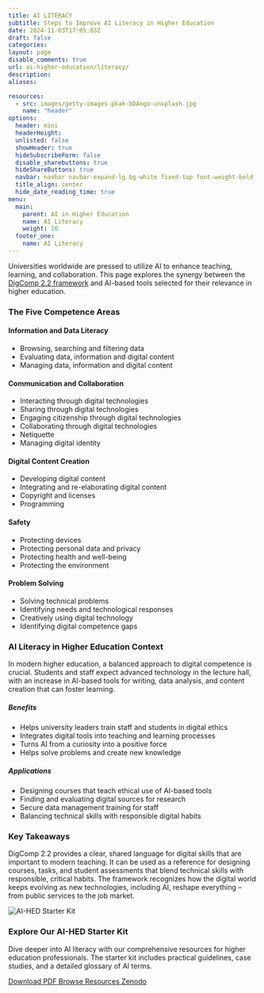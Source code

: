 ```yaml
---
title: AI LITERACY 
subtitle: Steps to Improve AI Literacy in Higher Education
date: 2024-11-03T17:05:03Z
draft: false
categories:
layout: page
disable_comments: true
url: ai-higher-education/literacy/
description:
aliases:

resources:
  - src: images/getty-images-pkak-bDAngo-unsplash.jpg
    name: "header"
options:
  header: mini
  headerHeight:
  unlisted: false
  showHeader: true
  hideSubscribeForm: false
  disable_sharebuttons: true
  hideShareButtons: true
  navbar: navbar navbar-expand-lg bg-white fixed-top font-weight-bold
  title_align: center
  hide_date_reading_time: true
menu:
  main:
    parent: AI in Higher Education
    name: AI Literacy
    weight: 10
  footer_one:
    name: AI Literacy
---
```


<div class="container-fluid py-4">
  <div class="row justify-content-center">
    <div class="col-md-10 col-lg-9 col-xl-8">
      <!-- Introduction Card -->
          <p>Universities worldwide are pressed to utilize AI to enhance teaching, learning, and collaboration. This page explores the synergy between the <a href="https://publications.jrc.ec.europa.eu/repository/handle/JRC128415" class="link-underline-info font-weight-bold text-info">DigComp 2.2 framework</a> and AI-based tools selected for their relevance in higher education.</p>
      <!-- Five Competence Areas with Cards -->
      <h3 class="h4 mb-3">The Five Competence Areas</h3>
    </div>
  </div>
  
  <div class="row justify-content-center g-3 mb-4">
    <!-- Area 1 -->
    <div class="col-md-6 col-lg-4 col-xl">
      <div class="card h-100 border-primary">
        <div class="card-header bg-primary text-white py-2">
          <h4 class="h6 m-2">Information and Data Literacy</h4>
        </div>
        <div class="card-body p-2">
          <ul class="list-group list-group-flush">
            <li class="list-group-item py-1">Browsing, searching and filtering data</li>
            <li class="list-group-item py-1">Evaluating data, information and digital content</li>
            <li class="list-group-item py-1">Managing data, information and digital content</li>
          </ul>
        </div>
      </div>
    </div>
    <!-- Area 2 -->
    <div class="col-md-6 col-lg-4 col-xl">
      <div class="card h-100 border-success">
        <div class="card-header bg-success text-white py-2">
          <h4 class="h6 m-2">Communication and Collaboration</h4>
        </div>
        <div class="card-body p-2">
          <ul class="list-group list-group-flush">
            <li class="list-group-item py-1">Interacting through digital technologies</li>
            <li class="list-group-item py-1">Sharing through digital technologies</li>
            <li class="list-group-item py-1">Engaging citizenship through digital technologies</li>
            <li class="list-group-item py-1">Collaborating through digital technologies</li>
            <li class="list-group-item py-1">Netiquette</li>
            <li class="list-group-item py-1">Managing digital identity</li>
          </ul>
        </div>
      </div>
    </div>
    <!-- Area 3 -->
    <div class="col-md-6 col-lg-4 col-xl">
      <div class="card h-100 border-warning">
        <div class="card-header bg-warning text-dark py-2">
          <h4 class="h6 m-2">Digital Content Creation</h4>
        </div>
        <div class="card-body p-2">
          <ul class="list-group list-group-flush">
            <li class="list-group-item py-1">Developing digital content</li>
            <li class="list-group-item py-1">Integrating and re-elaborating digital content</li>
            <li class="list-group-item py-1">Copyright and licenses</li>
            <li class="list-group-item py-1">Programming</li>
          </ul>
        </div>
      </div>
    </div>
    <!-- Area 4 -->
    <div class="col-md-6 col-lg-4 col-xl">
      <div class="card h-100 border-danger">
        <div class="card-header bg-danger text-white py-2">
          <h4 class="h6 m-2">Safety</h4>
        </div>
        <div class="card-body p-2">
          <ul class="list-group list-group-flush">
            <li class="list-group-item py-1">Protecting devices</li>
            <li class="list-group-item py-1">Protecting personal data and privacy</li>
            <li class="list-group-item py-1">Protecting health and well-being</li>
            <li class="list-group-item py-1">Protecting the environment</li>
          </ul>
        </div>
      </div>
    </div>
    <!-- Area 5 -->
    <div class="col-md-6 col-lg-4 col-xl">
      <div class="card h-100 border-info">
        <div class="card-header bg-info text-white py-2">
          <h4 class="h6 m-2">Problem Solving</h4>
        </div>
        <div class="card-body p-2">
          <ul class="list-group list-group-flush">
            <li class="list-group-item py-1">Solving technical problems</li>
            <li class="list-group-item py-1">Identifying needs and technological responses</li>
            <li class="list-group-item py-1">Creatively using digital technology</li>
            <li class="list-group-item py-1">Identifying digital competence gaps</li>
          </ul>
        </div>
      </div>
    </div>
  </div>
  <!-- AI in Higher Education -->
  <div class="row justify-content-center">
    <div class="col-md-10 col-lg-9 col-xl-8">
      <div class="bg-light p-4 rounded mb-4">
        <h3 class="h4">AI Literacy in Higher Education Context</h3>
        <p>In modern higher education, a balanced approach to digital competence is crucial. Students and staff expect advanced technology in the lecture hall, with an increase in AI-based tools for writing, data analysis, and content creation that can foster learning.</p>
        <div class="row mt-3">
      <div class="col-md-6">
        <div class="card mb-3">
          <div class="card-header bg-dark text-white">
            <h5 class="mb-0">Benefits</h5>
          </div>
          <div class="card-body">
            <ul>
              <li>Helps university leaders train staff and students in digital ethics</li>
              <li>Integrates digital tools into teaching and learning processes</li>
              <li>Turns AI from a curiosity into a positive force</li>
              <li>Helps solve problems and create new knowledge</li>
            </ul>
          </div>
        </div>
      </div>
      <div class="col-md-6">
        <div class="card mb-3">
          <div class="card-header bg-dark text-white">
            <h5 class="mb-0">Applications</h5>
          </div>
          <div class="card-body">
            <ul>
              <li>Designing courses that teach ethical use of AI-based tools</li>
              <li>Finding and evaluating digital sources for research</li>
              <li>Secure data management training for staff</li>
              <li>Balancing technical skills with responsible digital habits</li>
            </ul>
          </div>
        </div>
      </div>
    </div>
  </div>
      <!-- Key Takeaways -->
      <div class="alert alert-info text-dark" role="alert">
        <h3 class="h5">Key Takeaways</h3>
        <p>DigComp 2.2 provides a clear, shared language for digital skills that are important to modern teaching. It can be used as a reference for designing courses, tasks, and student assessments that blend technical skills with responsible, critical habits. The framework recognizes how the digital world keeps evolving as new technologies, including AI, reshape everything – from public services to the job market.</p>
      </div>
      <!-- Call to Action -->
      <div class="mt-5 mb-4">
        <div class="card border-0 shadow">
          <div class="row g-0">
            <div class="col-md-3">
              <img src="/resources/starter-kit/images/ai-starter-kit.png" class="img-fluid rounded-start h-100 object-fit-cover" alt="AI-HED Starter Kit">
        </div>
        <div class="col-md-9">
          <div class="card-body p-4">
            <h3 class="h4">Explore Our AI-HED Starter Kit</h3>
            <p class="lead mb-3">Dive deeper into AI literacy with our comprehensive resources for higher education professionals. The starter kit includes practical guidelines, case studies, and a detailed glossary of AI terms.</p>
            <div class="d-flex flex-wrap gap-2">
              <a target="_blank" href="/resources/starter-kit/AI-HED Starter Kit_ Full.pdf" class="btn btn-primary">
                <i class="fas fa-file-pdf me-2"></i>Download PDF
              </a>
              <a target="_blank" href="/resources/starter-kit/" class="btn btn-outline-secondary">
                Browse Resources <i class="fas fa-arrow-right ms-1"></i>
              </a>
              <a target="_blank" href="https://zenodo.org/records/15447156" class="btn btn-info">
                Zenodo <i class="fas fa-external-link-alt" aria-hidden="true"></i>
              </a>
            </div>
          </div>
        </div>
      </div>
    </div>
    </div>
  </div>
</div>
